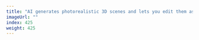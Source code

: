 ```yaml
---
title: "AI generates photorealistic 3D scenes and lets you edit them as well"
imageUrl: ""
index: 425
weight: 425
---
```


